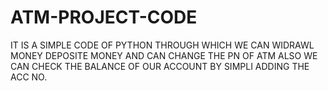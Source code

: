 # ATM-PROJECT-CODE
IT IS A SIMPLE CODE OF PYTHON THROUGH WHICH WE CAN WIDRAWL MONEY DEPOSITE MONEY AND CAN CHANGE THE PN OF ATM ALSO WE CAN CHECK THE BALANCE OF OUR ACCOUNT BY SIMPLI ADDING THE ACC NO.
